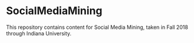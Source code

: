 # SocialMediaMining

This repository contains content for Social Media Mining, taken in Fall 2018 through Indiana University. 
